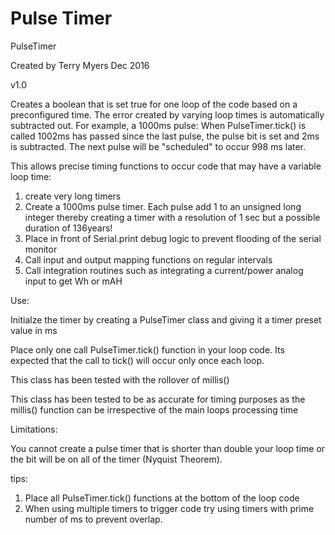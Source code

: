 # Pulse Timer
PulseTimer

Created by Terry Myers Dec 2016

v1.0

Creates a boolean that is set true for one loop of the code based on a preconfigured time.  The error created by varying loop times is automatically subtracted out.  For example, a 1000ms pulse: When PulseTimer.tick() is called 1002ms has passed since the last pulse, the pulse bit is set and 2ms is subtracted.  The next pulse will be "scheduled" to occur 998 ms later.

This allows precise timing functions to occur code that may have a variable loop time:

1. create very long timers
  1. Create a 1000ms pulse timer.  Each pulse add 1 to an unsigned long integer thereby creating a timer with a resolution of 1 sec but a possible duration of 136years!
2. Place in front of Serial.print debug logic to prevent flooding of the serial monitor
3. Call input and output mapping functions on regular intervals
4. Call integration routines such as integrating a current/power analog input to get Wh or mAH


Use:

Initialze the timer by creating a PulseTimer class and giving it a timer preset value in ms

Place only one call PulseTimer.tick() function in your loop code.  Its expected that the call to tick() will occur only once each loop.

This class has been tested with the rollover of millis()

This class has been tested to be as accurate for timing purposes as the millis() function can be irrespective of the main loops processing time


Limitations:

You cannot create a pulse timer that is shorter than  double your loop time or the bit will be on all of the timer (Nyquist Theorem).

tips:

1. Place all PulseTimer.tick() functions at the bottom of the loop code
2. When using multiple timers to trigger code try using timers with prime number of ms to prevent overlap.
